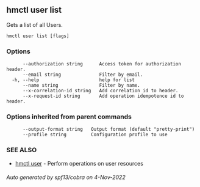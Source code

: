## hmctl user list

Gets a list of all Users.

```
hmctl user list [flags]
```

### Options

```
      --authorization string      Access token for authorization header.
      --email string              Filter by email.
  -h, --help                      help for list
      --name string               Filter by name.
      --x-correlation-id string   Add correlation id to header.
      --x-request-id string       Add operation idempotence id to header.
```

### Options inherited from parent commands

```
      --output-format string   Output format (default "pretty-print")
      --profile string         Configuration profile to use
```

### SEE ALSO

* [hmctl user](hmctl_user.md)	 - Perform operations on user resources

###### Auto generated by spf13/cobra on 4-Nov-2022

